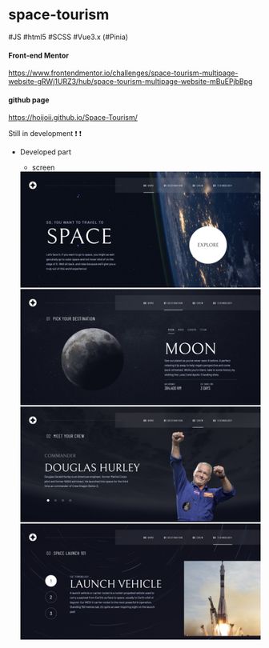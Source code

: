 # space-tourism

#JS #html5 #SCSS #Vue3.x (#Pinia)

#### Front-end Mentor
https://www.frontendmentor.io/challenges/space-tourism-multipage-website-gRWj1URZ3/hub/space-tourism-multipage-website-mBuEPjbBpg


#### github page
https://hoijoii.github.io/Space-Tourism/

Still in development :exclamation: :exclamation:


- Developed part

  - screen

  <img src="./src/assets/images/desktop-home.png" width="700">
  <img src="./src/assets/images/desktop-destination.png" width="700">
  <img src="./src/assets/images/desktop-crew.png" width="700">
  <img src="./src/assets/images/desktop-tech.png" width="700">